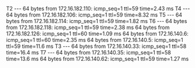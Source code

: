 T2 --- 64 bytes from 172.16.182.110: icmp_seq=1 ttl=59 time=2.43 ms
T4 --- 64 bytes from 172.16.182.106: icmp_seq=1 ttl=59 time=8.32 ms
T5 --- 64 bytes from 172.16.182.114: icmp_seq=1 ttl=59 time=1.82 ms
T6 --- 64 bytes from 172.16.182.118: icmp_seq=1 ttl=59 time=2.38 ms
64 bytes from 172.16.182.126: icmp_seq=1 ttl=60 time=1.09 ms
64 bytes from 172.16.140.6: icmp_seq=1 ttl=60 time=2.35 ms
64 bytes from 172.16.140.5: icmp_seq=1 ttl=59 time=11.6 ms
T3 --- 64 bytes from 172.16.140.33: icmp_seq=1 ttl=58 time=16.4 ms
T7 --- 64 bytes from 172.16.140.35: icmp_seq=1 ttl=58 time=13.6 ms
64 bytes from 172.16.140.62: icmp_seq=1 ttl=59 time=1.27 ms
